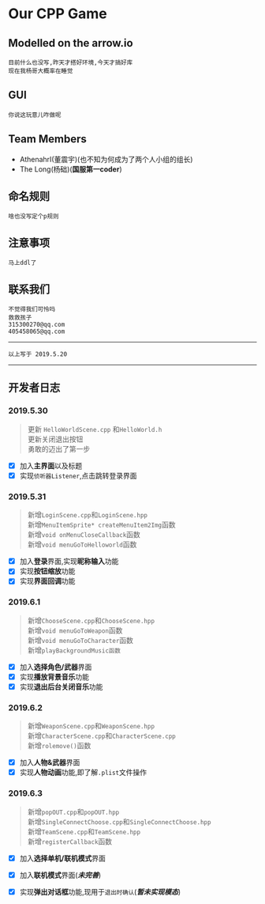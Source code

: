 # Our CPP Game
## Modelled on the arrow.io<br>
    目前什么也没写,昨天才搭好环境,今天才搞好库
    现在我杨哥大概率在睡觉
## GUI<br>
    你说这玩意儿咋做呢
## Team Members<br>
*   AthenahrI(董震宇)(也不知为何成为了两个人小组的组长)
*   The Long(杨础)(**国服第一coder**)

## 命名规则<br>
    啥也没写定个p规则
## 注意事项<br>
    马上ddl了
## 联系我们<br>
    不觉得我们可怜吗
    救救孩子
    315300270@qq.com
    405458065@qq.com
    
    
***
	以上写于 2019.5.20
***
## 开发者日志
### 2019.5.30<br>
> 更新 `HelloWorldScene.cpp` 和`HelloWorld.h`<br>
  更新关闭退出按钮<br>
  勇敢的迈出了第一步<br>

- [x] 加入**主界面**以及标题  
- [x] 实现`侦听器Listener`,点击跳转登录界面
    
### 2019.5.31
> 新增`LoginScene.cpp`和`LoginScene.hpp`<br>
> 新增`MenuItemSprite* createMenuItem2Img`函数<br>
> 新增`void onMenuCloseCallback`函数<br>
> 新增`void menuGoToHelloworld`函数<br>

- [x] 加入**登录**界面,实现**昵称输入**功能
- [x] 实现**按钮缩放**功能
- [x] 实现**界面回调**功能

### 2019.6.1<br>
> 新增`ChooseScene.cpp`和`ChooseScene.hpp`<br>
> 新增`void menuGoToWeapon`函数<br>
  新增`void menuGoToCharacter`函数<br>
  新增`playBackgroundMusic函数`<br>
  
- [x] 加入**选择角色/武器**界面
- [x] 实现**播放背景音乐**功能
- [x] 实现**退出后台关闭音乐**功能

### 2019.6.2
> 新增`WeaponScene.cpp`和`WeaponScene.hpp`<br>
> 新增`CharacterScene.cpp`和`CharacterScene.cpp`<br>
> 新增`rolemove()`函数<br>

- [x] 加入**人物&武器**界面
- [x] 实现**人物动画**功能,即了解`.plist`文件操作

### 2019.6.3
> 新增`popOUT.cpp`和`popOUT.hpp`<br>
> 新增`SingleConnectChoose.cpp`和`SingleConnectChoose.hpp`<br>
> 新增`TeamScene.cpp`和`TeamScene.hpp`<br>
> 新增`registerCallback`函数<br>

- [x] 加入**选择单机/联机模式**界面
- [x] 加入**联机模式**界面(__***未完善***__)
- [x] 实现**弹出对话框**功能,现用于`退出时确认`(___***暂未实现模态***___)




